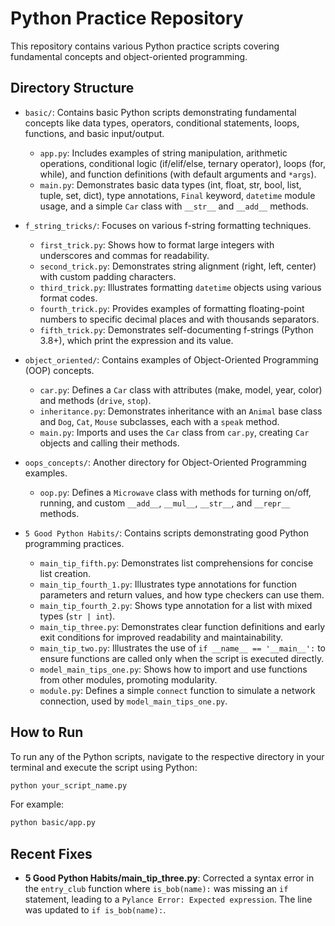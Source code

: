 # Python Practice Repository

This repository contains various Python practice scripts covering fundamental concepts and object-oriented programming.

## Directory Structure

- `basic/`: Contains basic Python scripts demonstrating fundamental concepts like data types, operators, conditional statements, loops, functions, and basic input/output.
  - `app.py`: Includes examples of string manipulation, arithmetic operations, conditional logic (if/elif/else, ternary operator), loops (for, while), and function definitions (with default arguments and `*args`).
  - `main.py`: Demonstrates basic data types (int, float, str, bool, list, tuple, set, dict), type annotations, `Final` keyword, `datetime` module usage, and a simple `Car` class with `__str__` and `__add__` methods.

- `f_string_tricks/`: Focuses on various f-string formatting techniques.
  - `first_trick.py`: Shows how to format large integers with underscores and commas for readability.
  - `second_trick.py`: Demonstrates string alignment (right, left, center) with custom padding characters.
  - `third_trick.py`: Illustrates formatting `datetime` objects using various format codes.
  - `fourth_trick.py`: Provides examples of formatting floating-point numbers to specific decimal places and with thousands separators.
  - `fifth_trick.py`: Demonstrates self-documenting f-strings (Python 3.8+), which print the expression and its value.

- `object_oriented/`: Contains examples of Object-Oriented Programming (OOP) concepts.
  - `car.py`: Defines a `Car` class with attributes (make, model, year, color) and methods (`drive`, `stop`).
  - `inheritance.py`: Demonstrates inheritance with an `Animal` base class and `Dog`, `Cat`, `Mouse` subclasses, each with a `speak` method.
  - `main.py`: Imports and uses the `Car` class from `car.py`, creating `Car` objects and calling their methods.

- `oops_concepts/`: Another directory for Object-Oriented Programming examples.
  - `oop.py`: Defines a `Microwave` class with methods for turning on/off, running, and custom `__add__`, `__mul__`, `__str__`, and `__repr__` methods.

- `5 Good Python Habits/`: Contains scripts demonstrating good Python programming practices.
  - `main_tip_fifth.py`: Demonstrates list comprehensions for concise list creation.
  - `main_tip_fourth_1.py`: Illustrates type annotations for function parameters and return values, and how type checkers can use them.
  - `main_tip_fourth_2.py`: Shows type annotation for a list with mixed types (`str | int`).
  - `main_tip_three.py`: Demonstrates clear function definitions and early exit conditions for improved readability and maintainability.
  - `main_tip_two.py`: Illustrates the use of `if __name__ == '__main__':` to ensure functions are called only when the script is executed directly.
  - `model_main_tips_one.py`: Shows how to import and use functions from other modules, promoting modularity.
  - `module.py`: Defines a simple `connect` function to simulate a network connection, used by `model_main_tips_one.py`.

## How to Run

To run any of the Python scripts, navigate to the respective directory in your terminal and execute the script using Python:

```bash
python your_script_name.py
```

For example:

```bash
python basic/app.py
```

## Recent Fixes

- **5 Good Python Habits/main_tip_three.py**: Corrected a syntax error in the `entry_club` function where `is_bob(name):` was missing an `if` statement, leading to a `Pylance Error: Expected expression`. The line was updated to `if is_bob(name):`.
